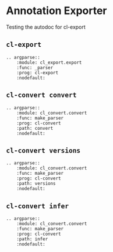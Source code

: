 # Annotation Exporter

Testing the autodoc for cl-export

## `cl-export`

```{eval-rst}
.. argparse::
    :module: cl_export.export
    :func: _parser
    :prog: cl-export
    :nodefault:
```

## `cl-convert convert`

```{eval-rst}
.. argparse::
    :module: cl_convert.convert
    :func: make_parser
    :prog: cl-convert
    :path: convert
    :nodefault:
```

## `cl-convert versions`

```{eval-rst}
.. argparse::
    :module: cl_convert.convert
    :func: make_parser
    :prog: cl-convert
    :path: versions
    :nodefault:
```

## `cl-convert infer`

```{eval-rst}
.. argparse::
    :module: cl_convert.convert
    :func: make_parser
    :prog: cl-convert
    :path: infer
    :nodefault:
```

